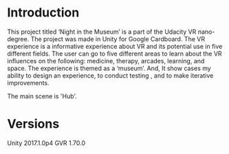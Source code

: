 # Introduction

This project titled ‘Night in the Museum’ is a part of the Udacity VR nano-degree. The project was made in Unity for Google Cardboard. The VR experience is a informative experience about VR and its potential use in five different fields. The user can go to five different areas to learn about the VR influences on the following: medicine, therapy, arcades, learning, and space. The experience is themed as a ‘museum’. And, It show cases my ability to design an experience, to conduct testing , and to make iterative improvements.


The main scene is 'Hub'.

# Versions
Unity 2017.1.0p4
GVR 1.70.0


